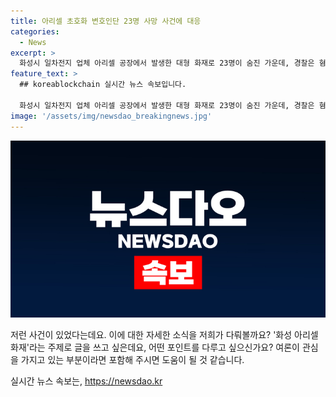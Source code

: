 ```yaml
---
title: 아리셀 초호화 변호인단 23명 사망 사건에 대응
categories:
  - News
excerpt: >
  화성시 일차전지 업체 아리셀 공장에서 발생한 대형 화재로 23명이 숨진 가운데, 경찰은 혐의로 박순관 아리셀 대표 등 5명을 입건했다. 아리셀은 국내 최대 로펌 김앤장 변호인을 선임했으며, 경찰은 관련 업체 5곳을 압수수색했다. 사망자의 신원은 14명이 확인됐으며, 남은 9명은 신속히 확인할 예정이다. 
feature_text: >
  ## koreablockchain 실시간 뉴스 속보입니다.

  화성시 일차전지 업체 아리셀 공장에서 발생한 대형 화재로 23명이 숨진 가운데, 경찰은 혐의로 박순관 아리셀 대표 등 5명을 입건했다. 아리셀은 국내 최대 로펌 김앤장 변호인을 선임했으며, 경찰은 관련 업체 5곳을 압수수색했다. 사망자의 신원은 14명이 확인됐으며, 남은 9명은 신속히 확인할 예정이다. 
image: '/assets/img/newsdao_breakingnews.jpg'
---
```


<p><img src="/assets/img/newsdao_breakingnews.jpg" alt="koreablockchain 속보" /></p>

<p>저런 사건이 있었다는데요. 이에 대한 자세한 소식을 저희가 다뤄볼까요? '화성 아리셀 화재'라는 주제로 글을 쓰고 싶은데요, 어떤 포인트를 다루고 싶으신가요? 여론이 관심을 가지고 있는 부분이라면 포함해 주시면 도움이 될 것 같습니다.</p>
실시간 뉴스 속보는, <a href="https://newsdao.kr" rel="dofollow">https://newsdao.kr</a>


